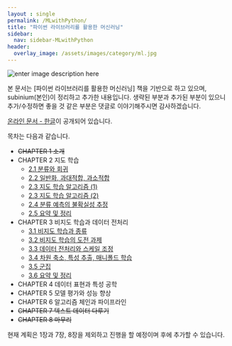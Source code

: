 ```yaml
---
layout : single
permalink: /MLwithPython/
title: "파이썬 라이브러리를 활용한 머신러닝"
sidebar:
  nav: sidebar-MLwithPython
header:
  overlay_image: /assets/images/category/ml.jpg
---
```


![enter image description here](http://www.hanbit.co.kr/data/books/B6119391002_l.jpg)

본 문서는 [파이썬 라이브러리를 활용한 머신러닝] 책을 기반으로 하고 있으며, subinium(본인)이 정리하고 추가한 내용입니다. 생략된 부분과 추가된 부분이 있으니 추가/수정하면 좋을 것 같은 부분은 댓글로 이야기해주시면 감사하겠습니다.

[온라인 문서 - 한글](http://fliphtml5.com/hkuy/bdgq/basic)이 공개되어 있습니다.

목차는 다음과 같습니다.

- ~~CHAPTER 1 소개~~
- CHAPTER 2 지도 학습
  - [2.1 분류와 회귀](/MLwithPython-2-1/)
  - [2.2 일반화, 과대적합, 과소적합](/MLwithPython-2-1/)
  - [2.3 지도 학습 알고리즘 (1)](/MLwithPython-2-1/)
  - [2.3 지도 학습 알고리즘 (2)](/MLwithPython-2-1/)
  - [2.4 분류 예측의 불확실성 추정](/MLwithPython-2-1/)
  - [2.5 요약 및 정리](/MLwithPython-2-1/)
- CHAPTER 3 비지도 학습과 데이터 전처리
  - [3.1 비지도 학습과 종류](/MLwithPython-3-1/)
  - [3.2 비지도 학습의 도전 과제](/MLwithPython-3-2/)
  - [3.3 데이터 전처리와 스케일 조정](/MLwithPython-3-3/)
  - [3.4 차원 축소, 특성 추출, 매니폴드 학습](/MLwithPython-3-4/)
  - [3.5 군집](/MLwithPython-3-5/)
  - [3.6 요약 및 정리](/MLwithPython-3-6/)
- CHAPTER 4 데이터 표현과 특성 공학
- CHAPTER 5 모델 평가와 성능 향상
- CHAPTER 6 알고리즘 체인과 파이프라인
- ~~CHAPTER 7 텍스트 데이터 다루기~~
- ~~CHAPTER 8 마무리~~

현재 계획은 1장과 7장, 8장을 제외하고 진행을 할 예정이며 후에 추가할 수 있습니다.
